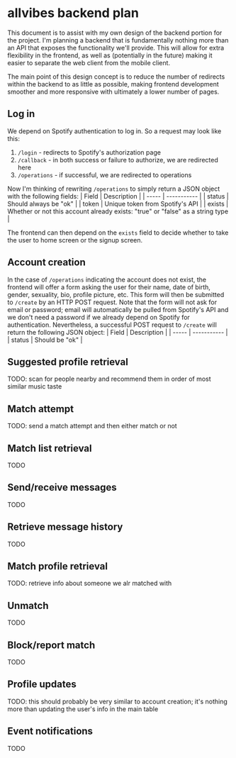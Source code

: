 # allvibes backend plan
This document is to assist with my own design of the backend portion for the project. I'm planning a backend that is fundamentally nothing more than an API that exposes the functionality we'll provide. This will allow for extra flexibility in the frontend, as well as (potentially in the future) making it easier to separate the web client from the mobile client.

The main point of this design concept is to reduce the number of redirects within the backend to as little as possible, making frontend development smoother and more responsive with ultimately a lower number of pages.

## Log in
We depend on Spotify authentication to log in. So a request may look like this:
1. `/login` - redirects to Spotify's authorization page
2. `/callback` - in both success or failure to authorize, we are redirected here
3. `/operations` - if successful, we are redirected to operations

Now I'm thinking of rewriting `/operations` to simply return a JSON object with the following fields:
| Field | Description |
| ----- | ----------- |
| status | Should always be "ok" |
| token | Unique token from Spotify's API |
| exists | Whether or not this account already exists: "true" or "false" as a string type |

The frontend can then depend on the `exists` field to decide whether to take the user to home screen or the signup screen.

## Account creation
In the case of `/operations` indicating the account does not exist, the frontend will offer a form asking the user for their name, date of birth, gender, sexuality, bio, profile picture, etc. This form will then be submitted to `/create` by an HTTP POST request. Note that the form will not ask for email or password; email will automatically be pulled from Spotify's API and we don't need a password if we already depend on Spotify for authentication.
Nevertheless, a successful POST request to `/create` will return the following JSON object:
| Field | Description |
| ----- | ----------- |
| status | Should be "ok" |

## Suggested profile retrieval
TODO: scan for people nearby and recommend them in order of most similar music taste

## Match attempt
TODO: send a match attempt and then either match or not

## Match list retrieval
TODO

## Send/receive messages
TODO

## Retrieve message history
TODO

## Match profile retrieval
TODO: retrieve info about someone we alr matched with

## Unmatch
TODO

## Block/report match
TODO

## Profile updates
TODO: this should probably be very similar to account creation; it's nothing more than updating the user's info in the main table

## Event notifications
TODO
